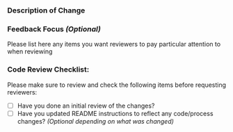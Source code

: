 ### Description of Change

### Feedback Focus _(Optional)_

Please list here any items you want reviewers to pay particular attention to when reviewing

### Code Review Checklist:

Please make sure to review and check the following items before requesting reviewers:

-   [ ] Have you done an initial review of the changes?
-   [ ] Have you updated README instructions to reflect any code/process changes? _(Optional depending on what was changed)_
